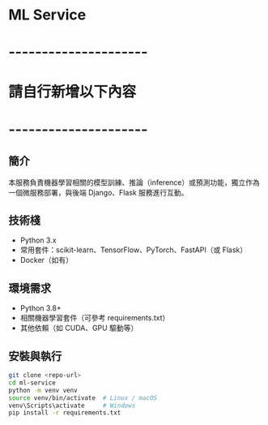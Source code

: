 # ML Service
# ---------------------
# 請自行新增以下內容
# ---------------------
## 簡介
本服務負責機器學習相關的模型訓練、推論（inference）或預測功能，獨立作為一個微服務部署，與後端 Django、Flask 服務進行互動。

## 技術棧
- Python 3.x
- 常用套件：scikit-learn、TensorFlow、PyTorch、FastAPI（或 Flask）
- Docker（如有）

## 環境需求
- Python 3.8+
- 相關機器學習套件（可參考 requirements.txt）
- 其他依賴（如 CUDA、GPU 驅動等）

## 安裝與執行

```bash
git clone <repo-url>
cd ml-service
python -m venv venv
source venv/bin/activate  # Linux / macOS
venv\Scripts\activate     # Windows
pip install -r requirements.txt
